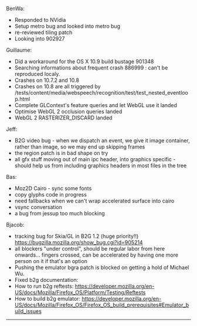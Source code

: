 BenWa:
* Responded to NVidia
* Setup metro bug and looked into metro bug
* re-reviewed tiling patch
* Looking into 902927

Guillaume:
* Did a workaround for the OS X 10.9 build bustage 901348
* Searching informations about frequent crash 886999 : can't be reproduced localy.
* Crashes on 10.7.2 and 10.8
* Crashes on 10.8 are all triggered by /tests/content/media/webspeech/recognition/test/test_nested_eventloop.html
* Complete GLContext's feature queries and let WebGL use it landed
* Optimise WebGL 2 occlusion queries landed
* WebGL 2 RASTERIZER_DISCARD landed

Jeff:
* B2G video bug - when we dispatch an event, we give it image container, rather than image, so we may end up skipping frames
* the region patch is in bad shape on try
* all gfx stuff moving out of main ipc header, into graphics specific - should help us from including graphics headers in most files in the tree

Bas:
* Moz2D Cairo - sync some fonts
* copy glyphs code in progress
* need fallbacks when we can't wrap accelerated surface into cairo
* vsync conversation
* a bug from jessup too much blocking

Bjacob:
* tracking bug for Skia/GL in B2G 1.2 (huge priority!!) https://bugzilla.mozilla.org/show_bug.cgi?id=905214
* all blockers "under control", should be regular labor from here onwards... fingers crossed, can be accelerated by having one more person on it if that's an option
* Pushing the emulator bgra patch is blocked on getting a hold of Michael Wu.
* Fixed b2g documentation:
* How to run b2g reftests: https://developer.mozilla.org/en-US/docs/Mozilla/Firefox_OS/Platform/Testing/Reftests
* How to build b2g emulator: https://developer.mozilla.org/en-US/docs/Mozilla/Firefox_OS/Firefox_OS_build_prerequisites#Emulator_build_issues

________________


